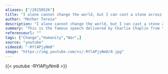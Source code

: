 ```yaml
---
aliases: ["/20150526"]
title: "I alone cannot change the world, but I can cast a stone across the waters to create many ripples."
author: "Mother Teresa"
description: "I alone cannot change the world, but I can cast a stone across the waters to create many ripples. - Mother Teresa quotes from GetInspired365.com"
summary: "This is the famous speech delivered by Charlie Chaplin from the film 'The Great Dictator'. The music is called 'Time' from the Inception Soundtrack by Hans Zimmer. The speech looks at what we can do differently to improve the world we live in."
referenceurl: ""
tags: ["Change","Humanity","War",]
source: "youtube"
videoid: "-RYlAPjyNm8"
image: "https://img.youtube.com/vi/-RYlAPjyNm8/0.jpg"
---
```


{{< youtube -RYlAPjyNm8 >}}
